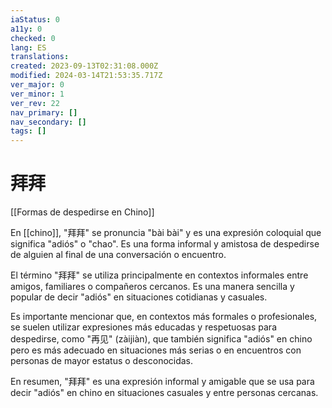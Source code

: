 ```yaml
---
iaStatus: 0
a11y: 0
checked: 0
lang: ES
translations: 
created: 2023-09-13T02:31:08.000Z
modified: 2024-03-14T21:53:35.717Z
ver_major: 0
ver_minor: 1
ver_rev: 22
nav_primary: []
nav_secondary: []
tags: []
---
```

# 拜拜

[[Formas de despedirse en Chino]]

En [[chino]], "拜拜" se pronuncia "bài bài" y es una expresión coloquial que significa "adiós" o "chao". Es una forma informal y amistosa de despedirse de alguien al final de una conversación o encuentro.

El término "拜拜" se utiliza principalmente en contextos informales entre amigos, familiares o compañeros cercanos. Es una manera sencilla y popular de decir "adiós" en situaciones cotidianas y casuales.

Es importante mencionar que, en contextos más formales o profesionales, se suelen utilizar expresiones más educadas y respetuosas para despedirse, como "再见" (zàijiàn), que también significa "adiós" en chino pero es más adecuado en situaciones más serias o en encuentros con personas de mayor estatus o desconocidas.

En resumen, "拜拜" es una expresión informal y amigable que se usa para decir "adiós" en chino en situaciones casuales y entre personas cercanas.